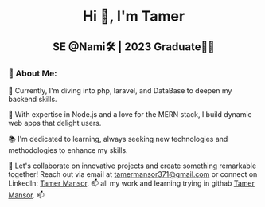 <!DOCTYPE html>
<html lang="en">
<head>
    <meta charset="UTF-8">
    <meta name="viewport" content="width=device-width, initial-scale=1.0">
</head>
<body>
    <h1 style="text-align: center;">Hi 👋, I'm Tamer </h1>
    <h2 style="text-align: center;"> SE @Nami🛠️  |  2023 Graduate🎉🎉</h2>
    <h3>💫 About Me: </h3>
    <p>
        🌱 Currently, I'm diving into php, laravel, and DataBase to deepen my backend skills.
    </p>
    <p>
        🚀 With expertise in Node.js and a love for the MERN stack, I build dynamic web apps that delight users.
    </p>
    <p>
        📚 I'm dedicated to learning, always seeking new technologies and methodologies to enhance my skills.
    </p>
    <p>
        🤝 Let's collaborate on innovative projects and create something remarkable together! 
        Reach out via email at <a href="mailto:tamermansor371@gmail.com">tamermansor371@gmail.com</a> 
        or connect on LinkedIn: <a href ="https://www.linkedin.com/in/tamer-mansor-05b713258/">Tamer Mansor</a>. 📫
        all my work and learning trying in githab <a href ="https://github.com/Tamer3mansor?tab=repositories">Tamer Mansor</a>. 📫
    </p>
</body>
</html>
